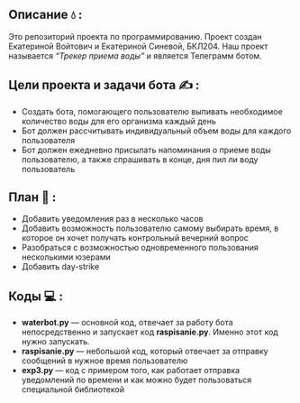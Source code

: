 ## Описание 💧 :
Это репозиторий проекта по программированию. Проект создан Екатериной Войтович и Екатериной Синевой, БКЛ204. Наш проект называется _“Трекер приема воды”_ и является Телеграмм ботом. 
## Цели проекта и задачи бота &#9997; :
+ Создать бота, помогающего пользователю  выпивать необходимое количество воды для его организма каждый день
+ Бот должен рассчитывать индивидуальный объем воды для каждого пользователя
+ Бот должен ежедневно присылать напоминания о приеме воды пользователю, а также спрашивать в конце, дня пил ли воду пользователь
## План &#128196; :
+ Добавить уведомления раз в несколько часов
+ Добавить возможность пользователю самому выбирать время, в которое он хочет получать контрольный вечерний вопрос
+ Разобраться с возможностью одновременного пользования несколькими юзерами
+ Добавить day-strike
## Коды &#128187; :
+ **waterbot.py** — основной код, отвечает за работу бота непосредственно и запускает код **raspisanie.py**. Именно этот код нужно запускать.
+ **raspisanie.py** — небольшой код, который отвечает за отправку сообщений в нужное время пользователю
+ **exp3.py** — код с примером того, как работает отправка уведомлений по времени и как можно будет пользоваться специальной библиотекой





